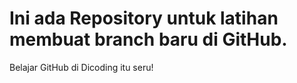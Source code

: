 # Ini ada Repository untuk latihan membuat branch baru di GitHub.
Belajar GitHub di Dicoding itu seru!
